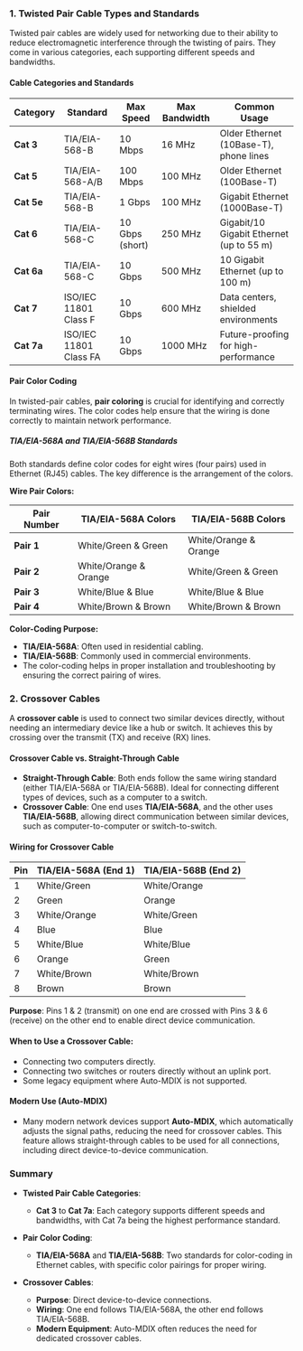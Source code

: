 ### **1. Twisted Pair Cable Types and Standards**

Twisted pair cables are widely used for networking due to their ability to reduce electromagnetic interference through the twisting of pairs. They come in various categories, each supporting different speeds and bandwidths.

#### **Cable Categories and Standards**

| **Category** | **Standard**        | **Max Speed** | **Max Bandwidth** | **Common Usage**                  |
|--------------|---------------------|---------------|-------------------|----------------------------------|
| **Cat 3**    | TIA/EIA-568-B       | 10 Mbps       | 16 MHz            | Older Ethernet (10Base-T), phone lines |
| **Cat 5**    | TIA/EIA-568-A/B     | 100 Mbps      | 100 MHz           | Older Ethernet (100Base-T)        |
| **Cat 5e**   | TIA/EIA-568-B       | 1 Gbps        | 100 MHz           | Gigabit Ethernet (1000Base-T)     |
| **Cat 6**    | TIA/EIA-568-C       | 10 Gbps (short)| 250 MHz           | Gigabit/10 Gigabit Ethernet (up to 55 m) |
| **Cat 6a**   | TIA/EIA-568-C       | 10 Gbps       | 500 MHz           | 10 Gigabit Ethernet (up to 100 m) |
| **Cat 7**    | ISO/IEC 11801 Class F | 10 Gbps     | 600 MHz           | Data centers, shielded environments |
| **Cat 7a**   | ISO/IEC 11801 Class FA | 10 Gbps     | 1000 MHz          | Future-proofing for high-performance |

#### **Pair Color Coding**

In twisted-pair cables, **pair coloring** is crucial for identifying and correctly terminating wires. The color codes help ensure that the wiring is done correctly to maintain network performance.

##### **TIA/EIA-568A and TIA/EIA-568B Standards**

Both standards define color codes for eight wires (four pairs) used in Ethernet (RJ45) cables. The key difference is the arrangement of the colors.

**Wire Pair Colors:**

| **Pair Number** | **TIA/EIA-568A Colors**    | **TIA/EIA-568B Colors**    |
|-----------------|----------------------------|----------------------------|
| **Pair 1**      | White/Green & Green        | White/Orange & Orange      |
| **Pair 2**      | White/Orange & Orange      | White/Green & Green        |
| **Pair 3**      | White/Blue & Blue          | White/Blue & Blue          |
| **Pair 4**      | White/Brown & Brown        | White/Brown & Brown        |

**Color-Coding Purpose:**
- **TIA/EIA-568A**: Often used in residential cabling.
- **TIA/EIA-568B**: Commonly used in commercial environments.
- The color-coding helps in proper installation and troubleshooting by ensuring the correct pairing of wires.

### **2. Crossover Cables**

A **crossover cable** is used to connect two similar devices directly, without needing an intermediary device like a hub or switch. It achieves this by crossing over the transmit (TX) and receive (RX) lines.

#### **Crossover Cable vs. Straight-Through Cable**

- **Straight-Through Cable**: Both ends follow the same wiring standard (either TIA/EIA-568A or TIA/EIA-568B). Ideal for connecting different types of devices, such as a computer to a switch.
- **Crossover Cable**: One end uses **TIA/EIA-568A**, and the other uses **TIA/EIA-568B**, allowing direct communication between similar devices, such as computer-to-computer or switch-to-switch.

#### **Wiring for Crossover Cable**

| **Pin** | **TIA/EIA-568A (End 1)**   | **TIA/EIA-568B (End 2)**   |
|---------|----------------------------|----------------------------|
| 1       | White/Green                 | White/Orange               |
| 2       | Green                       | Orange                     |
| 3       | White/Orange                | White/Green                |
| 4       | Blue                        | Blue                       |
| 5       | White/Blue                  | White/Blue                 |
| 6       | Orange                      | Green                      |
| 7       | White/Brown                 | White/Brown                |
| 8       | Brown                       | Brown                      |

**Purpose**: Pins 1 & 2 (transmit) on one end are crossed with Pins 3 & 6 (receive) on the other end to enable direct device communication.

#### **When to Use a Crossover Cable:**
- Connecting two computers directly.
- Connecting two switches or routers directly without an uplink port.
- Some legacy equipment where Auto-MDIX is not supported.

#### **Modern Use (Auto-MDIX)**
- Many modern network devices support **Auto-MDIX**, which automatically adjusts the signal paths, reducing the need for crossover cables. This feature allows straight-through cables to be used for all connections, including direct device-to-device communication.

### **Summary**

- **Twisted Pair Cable Categories**:
  - **Cat 3** to **Cat 7a**: Each category supports different speeds and bandwidths, with Cat 7a being the highest performance standard.
  
- **Pair Color Coding**:
  - **TIA/EIA-568A** and **TIA/EIA-568B**: Two standards for color-coding in Ethernet cables, with specific color pairings for proper wiring.

- **Crossover Cables**:
  - **Purpose**: Direct device-to-device connections.
  - **Wiring**: One end follows TIA/EIA-568A, the other end follows TIA/EIA-568B.
  - **Modern Equipment**: Auto-MDIX often reduces the need for dedicated crossover cables.
